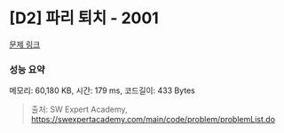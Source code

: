 # [D2] 파리 퇴치 - 2001 

[문제 링크](https://swexpertacademy.com/main/code/problem/problemDetail.do?contestProbId=AV5PzOCKAigDFAUq) 

### 성능 요약

메모리: 60,180 KB, 시간: 179 ms, 코드길이: 433 Bytes



> 출처: SW Expert Academy, https://swexpertacademy.com/main/code/problem/problemList.do